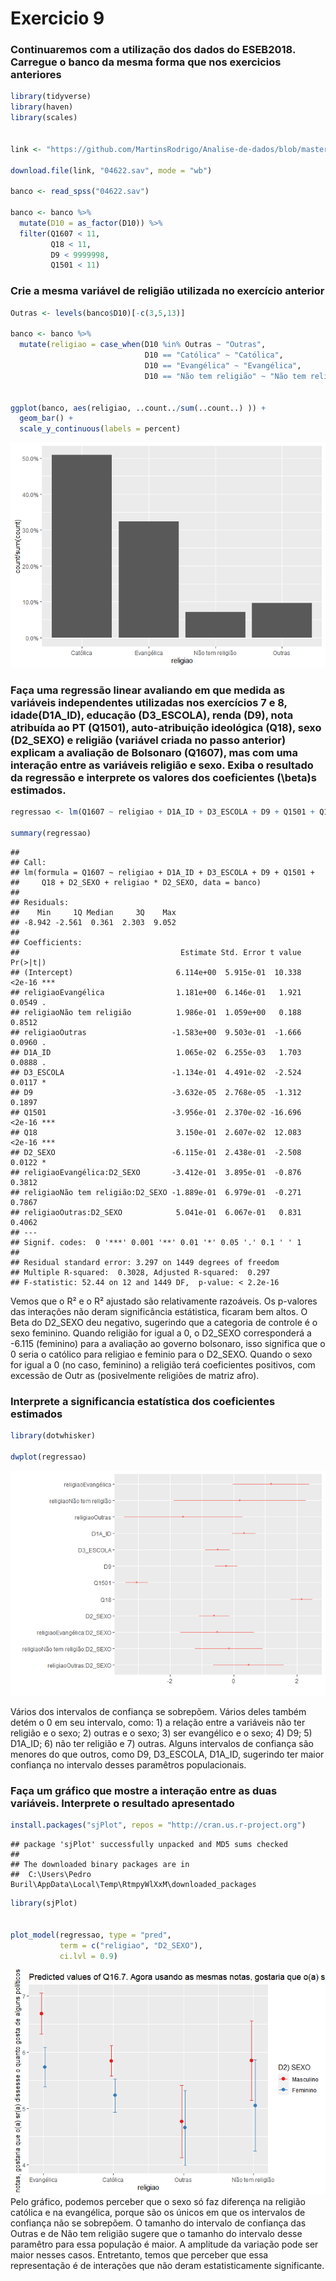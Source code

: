 Exercicio 9
================

### Continuaremos com a utilização dos dados do ESEB2018. Carregue o banco da mesma forma que nos exercicios anteriores

``` r
library(tidyverse)
library(haven)
library(scales)


link <- "https://github.com/MartinsRodrigo/Analise-de-dados/blob/master/04622.sav?raw=true"

download.file(link, "04622.sav", mode = "wb")

banco <- read_spss("04622.sav") 

banco <- banco %>%
  mutate(D10 = as_factor(D10)) %>%
  filter(Q1607 < 11, 
         Q18 < 11,
         D9 < 9999998,
         Q1501 < 11)
```

### Crie a mesma variável de religião utilizada no exercício anterior

``` r
Outras <- levels(banco$D10)[-c(3,5,13)]

banco <- banco %>%
  mutate(religiao = case_when(D10 %in% Outras ~ "Outras",
                              D10 == "Católica" ~ "Católica",
                              D10 == "Evangélica" ~ "Evangélica",
                              D10 == "Não tem religião" ~ "Não tem religião"))


ggplot(banco, aes(religiao, ..count../sum(..count..) )) +
  geom_bar() +
  scale_y_continuous(labels = percent)
```

![](exercicio_9_files/figure-gfm/unnamed-chunk-2-1.png)<!-- -->

### Faça uma regressão linear avaliando em que medida as variáveis independentes utilizadas nos exercícios 7 e 8, idade(D1A\_ID), educação (D3\_ESCOLA), renda (D9), nota atribuída ao PT (Q1501), auto-atribuição ideológica (Q18), sexo (D2\_SEXO) e religião (variável criada no passo anterior) explicam a avaliação de Bolsonaro (Q1607), mas com uma interação entre as variáveis religião e sexo. Exiba o resultado da regressão e interprete os valores dos coeficientes \(\beta\)s estimados.

``` r
regressao <- lm(Q1607 ~ religiao + D1A_ID + D3_ESCOLA + D9 + Q1501 + Q18 + D2_SEXO  + religiao * D2_SEXO, banco)

summary(regressao)
```

    ## 
    ## Call:
    ## lm(formula = Q1607 ~ religiao + D1A_ID + D3_ESCOLA + D9 + Q1501 + 
    ##     Q18 + D2_SEXO + religiao * D2_SEXO, data = banco)
    ## 
    ## Residuals:
    ##    Min     1Q Median     3Q    Max 
    ## -8.942 -2.561  0.361  2.303  9.052 
    ## 
    ## Coefficients:
    ##                                    Estimate Std. Error t value Pr(>|t|)    
    ## (Intercept)                       6.114e+00  5.915e-01  10.338   <2e-16 ***
    ## religiaoEvangélica                1.181e+00  6.146e-01   1.921   0.0549 .  
    ## religiaoNão tem religião          1.986e-01  1.059e+00   0.188   0.8512    
    ## religiaoOutras                   -1.583e+00  9.503e-01  -1.666   0.0960 .  
    ## D1A_ID                            1.065e-02  6.255e-03   1.703   0.0888 .  
    ## D3_ESCOLA                        -1.134e-01  4.491e-02  -2.524   0.0117 *  
    ## D9                               -3.632e-05  2.768e-05  -1.312   0.1897    
    ## Q1501                            -3.956e-01  2.370e-02 -16.696   <2e-16 ***
    ## Q18                               3.150e-01  2.607e-02  12.083   <2e-16 ***
    ## D2_SEXO                          -6.115e-01  2.438e-01  -2.508   0.0122 *  
    ## religiaoEvangélica:D2_SEXO       -3.412e-01  3.895e-01  -0.876   0.3812    
    ## religiaoNão tem religião:D2_SEXO -1.889e-01  6.979e-01  -0.271   0.7867    
    ## religiaoOutras:D2_SEXO            5.041e-01  6.067e-01   0.831   0.4062    
    ## ---
    ## Signif. codes:  0 '***' 0.001 '**' 0.01 '*' 0.05 '.' 0.1 ' ' 1
    ## 
    ## Residual standard error: 3.297 on 1449 degrees of freedom
    ## Multiple R-squared:  0.3028, Adjusted R-squared:  0.297 
    ## F-statistic: 52.44 on 12 and 1449 DF,  p-value: < 2.2e-16

Vemos que o R² e o R² ajustado são relativamente razoáveis. Os p-valores
das interações não deram significância estátistica, ficaram bem altos. O
Beta do D2\_SEXO deu negativo, sugerindo que a categoria de controle é o
sexo feminino. Quando religião for igual a 0, o D2\_SEXO corresponderá a
-6.115 (feminino) para a avaliação ao governo bolsonaro, isso significa
que o 0 seria o católico para religiao e feminio para o D2\_SEXO. Quando
o sexo for igual a 0 (no caso, feminino) a religião terá coeficientes
positivos, com excessão de Outr as (posivelmente religiões de matriz
afro).

### Interprete a significancia estatística dos coeficientes estimados

``` r
library(dotwhisker)

dwplot(regressao)
```

![](exercicio_9_files/figure-gfm/unnamed-chunk-4-1.png)<!-- -->

Vários dos intervalos de confiança se sobrepõem. Vários deles também
detém o 0 em seu intervalo, como: 1) a relação entre a variáveis não
ter religião e o sexo; 2) outras e o sexo; 3) ser evangélico e o sexo;
4) D9; 5) D1A\_ID; 6) não ter religião e 7) outras. Alguns intervalos de
confiança são menores do que outros, como D9, D3\_ESCOLA, D1A\_ID,
sugerindo ter maior confiança no intervalo desses paramêtros
populacionais.

### Faça um gráfico que mostre a interação entre as duas variáveis. Interprete o resultado apresentado

``` r
install.packages("sjPlot", repos = "http://cran.us.r-project.org")
```

    ## package 'sjPlot' successfully unpacked and MD5 sums checked
    ## 
    ## The downloaded binary packages are in
    ##  C:\Users\Pedro Buril\AppData\Local\Temp\RtmpyWlXxM\downloaded_packages

``` r
library(sjPlot)


plot_model(regressao, type = "pred",
           term = c("religiao", "D2_SEXO"),
           ci.lvl = 0.9)
```

![](exercicio_9_files/figure-gfm/unnamed-chunk-5-1.png)<!-- --> Pelo
gráfico, podemos perceber que o sexo só faz diferença na religião
católica e na evangélica, porque são os únicos em que os intervalos de
confiança não se sobrepõem. O tamanho do intervalo de confiança das
Outras e de Não tem religião sugere que o tamanho do intervalo desse
paramêtro para essa população é maior. A amplitude da variação pode ser
maior nesses casos. Entretanto, temos que perceber que essa
representação é de interações que não deram estatisticamente
significante.
